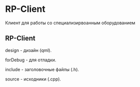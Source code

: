 # RP-Client
Клиент для работы со специализирвоанным оборудованием

## RP-Client
  
 design - дизайн (qml).
  
 forDebug - для отладки.
 
 include - заголовочные файлы (.h).
  
 source - исходники (.cpp).
